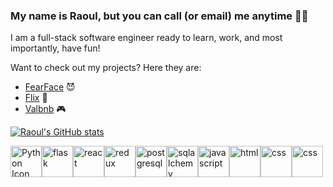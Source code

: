 ### My name is Raoul, but you can call (or email) me anytime 📱😎

I am a full-stack software engineer ready to learn, work, and most importantly, have fun!

Want to check out my projects? Here they are:

- [FearFace](https://fearface.onrender.com/) 😈
- [Flix](https://flix-dyz2.onrender.com/) 🎥
- [Valbnb](https://raoul-airbnb.onrender.com/) 🎮

[![Raoul's GitHub stats](https://github-readme-stats.vercel.app/api?username=raoulandalis)](https://github.com/raoulandalis/github-readme-stats)

<div style="display: flex">
<img src="https://cdn.jsdelivr.net/gh/devicons/devicon/icons/python/python-original.svg" alt="Python Icon" style='width: 50px'>

<img src="https://cdn.jsdelivr.net/gh/devicons/devicon/icons/flask/flask-original.svg" alt="flask" style='width: 50px'>

<img src="https://cdn.jsdelivr.net/gh/devicons/devicon/icons/react/react-original.svg" alt="react" style='width: 50px'>

<img src="https://cdn.jsdelivr.net/gh/devicons/devicon/icons/redux/redux-original.svg" alt="redux" style='width: 50px'>

<img src="https://cdn.jsdelivr.net/gh/devicons/devicon/icons/postgresql/postgresql-original.svg" alt="postgresql" style='width: 50px'>

<img src="https://cdn.jsdelivr.net/gh/devicons/devicon/icons/sqlalchemy/sqlalchemy-original.svg" alt="sqlalchemy" style='width: 50px'>

<img src="https://cdn.jsdelivr.net/gh/devicons/devicon/icons/javascript/javascript-original.svg" alt="javascript" style='width: 50px'>

<img src="https://cdn.jsdelivr.net/gh/devicons/devicon/icons/html5/html5-original.svg" alt="html" style='width: 50px' />

<img src="https://cdn.jsdelivr.net/gh/devicons/devicon/icons/css3/css3-original.svg" alt="css" style='width: 50px'/>

<img src="https://cdn.jsdelivr.net/gh/devicons/devicon/icons/git/git-original.svg" alt="css" style='width: 50px'/>
          
          
          
</div>
